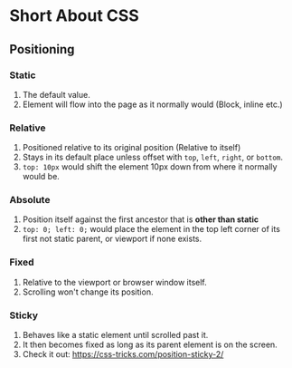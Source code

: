 # Short About CSS

## Positioning
### Static
1. The default value. 
2. Element will flow into the page as it normally would (Block, inline etc.)

### Relative
1. Positioned relative to its original position (Relative to itself)
2. Stays in its default place unless offset with `top`, `left`, `right`, or `bottom`.
3. `top: 10px` would shift the element 10px down from where it normally would be.


### Absolute
1. Position itself against the first ancestor that is **other than static**
2. `top: 0; left: 0;` would place the element in the top left corner of its first not static parent, 
or viewport if none exists.

### Fixed
1. Relative to the viewport or browser window itself.
2. Scrolling won't change its position.

### Sticky
1. Behaves like a static element until scrolled past it.
2. It then becomes fixed as long as its parent element is on the screen.
3. Check it out: https://css-tricks.com/position-sticky-2/